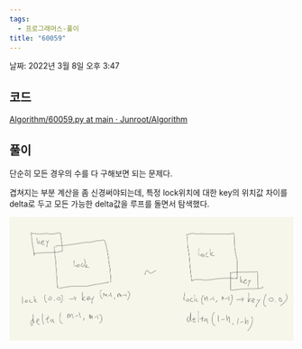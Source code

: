 ```yaml
---
tags:
  - 프로그래머스-풀이
title: "60059"
---
```


날짜: 2022년 3월 8일 오후 3:47

## 코드

[Algorithm/60059.py at main · Junroot/Algorithm](https://github.com/Junroot/Algorithm/blob/main/programmers/60059.py)

## 풀이

단순히 모든 경우의 수를 다 구해보면 되는 문제다.

겹쳐지는 부분 계산을 좀 신경써야되는데, 특정 lock위치에 대한 key의 위치값 차이를 delta로 두고 모든 가능한 delta값을 루프를 돌면서 탐색했다.

![IMG_64CDC0E08243-1.jpeg](assets/IMG_64CDC0E08243-1.jpeg)

